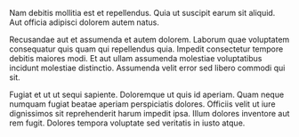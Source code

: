Nam debitis mollitia est et repellendus. Quia ut suscipit earum sit aliquid. Aut officia adipisci dolorem autem natus.
 Recusandae aut et assumenda et autem dolorem. Laborum quae voluptatem consequatur quis quam qui repellendus quia. Impedit consectetur tempore debitis maiores modi. Et aut ullam assumenda molestiae voluptatibus incidunt molestiae distinctio. Assumenda velit error sed libero commodi qui sit.
 Fugiat et ut ut sequi sapiente. Doloremque ut quis id aperiam. Quam neque numquam fugiat beatae aperiam perspiciatis dolores. Officiis velit ut iure dignissimos sit reprehenderit harum impedit ipsa. Illum dolores inventore aut rem fugit. Dolores tempora voluptate sed veritatis in iusto atque.